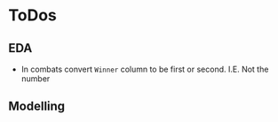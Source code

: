 # ToDos

## EDA

- In combats convert `Winner` column to be first or second. I.E. Not the number


## Modelling
